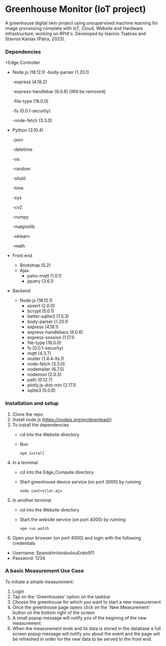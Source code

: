 # Greenhouse Monitor (IoT project)
A greenhouse digital twin project using unsupervised machine learning for image processing complete with IoT, Cloud, Website and Hardware infrastructure, working on RPI4's.
Developed by Ioannis Tsabras and Stavros Kanias (Patra, 2023).

### Dependencies

+Edge Controller
  + Node.js (18.12.1)
    -body-parser (1.20.1)
    
    -express (4.18.2)
    
    -express-handlebar (6.0.6) [Will be removed]
    
    -file-type (18.0.0)
    
    -fs (0.0.1-security)
    
    -node-fetch (3.3.0)
    
  + Python (3.10.4)
  
    -json
    
    -datetime
    
    -os
    
    -random
    
    -shutil
    
    -time
    
    -sys
    
    -cv2
    
    -numpy
    
    -matplotlib
    
    -sklearn
    
    -math
    
    
  
+ Front end  

  + Bootstrap (5.2)
  + Ajax
    - paho-mqtt (1.0.1)
    - jquery (3.6.1)
    
+ Backend

  + Node.js (18.12.1)
    - assert (2.0.0)
    - bcrypt (5.0.1)
    - better-sqlite3 (7.5.3)
    - body-parser (1.20.1)
    - express (4.18.1)
    - express-handlebars (6.0.6)
    - express-session (1.17.1)
    - file-type (18.0.0)
    - fs (0.0.1-security)
    - mqtt (4.3.7)
    - multer (1.4.4-lts.1)
    - node-fetch (3.3.0)
    - nodemailer (6.7.5)
    - nodemon (2.0.3)
    - path (0.12.7)
    - plotly.js-dist-min (2.17.1)
    - sqlite3 (5.0.8)

### Installation and setup

1) Clone the repo
2) Install node.js (https://nodejs.org/en/download/)
3) To install the dependencies 
   + cd into the Website directory
   + Run
  
      ```
      npm install
      ```
4) In a terminal 
   + cd into the Edge_Compute directory
   + Start greenhouse device service (on port 3000) by running

      ```
      node controller.mjs
      ```
5) In another terminal 
   + cd into the Website directory
   + Start the website service (on port 4000) by running
  
      ```
      npm run watch
      ```
6) Open your browser (on port 4000) and login with the following credentials

  + Username: SpanokhristodoulouErato911
  + Password: 1234

### A basic Measurement Use Case

To initiate a simple measurement:

1) Login
2) Tap on the 'Greenhouses' option on the taskbar
3) Choose the greenhouse for which you want to start a new measurement
4) Once the greenhouse page opens click on the 'New Measurement' button on the bottom right of the screen
5) A small popup message will notify you of the begining of the new measurement
6) When the measurement ends and its data is stored in the database a full screen popup message will notify you about the event and the page will be refreshed in order for the new data to be served to the front end.
